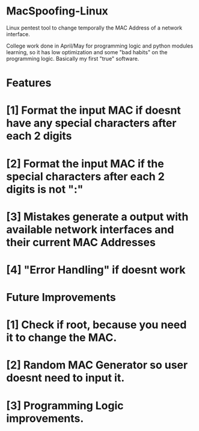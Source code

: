 # MacSpoofing-Linux
Linux pentest tool to change temporally the MAC Address of a network interface. 

College work done in April/May for programming logic and python modules learning, so it has low optimization and some "bad habits" on the programming logic. Basically my first "true" software.

# Features
# [1] Format the input MAC if doesnt have any special characters after each 2 digits
# [2] Format the input MAC if the special characters after each 2 digits is not ":"
# [3] Mistakes generate a output with available network interfaces and their current MAC Addresses
# [4] "Error Handling" if doesnt work

# Future Improvements 
# [1] Check if root, because you need it to change the MAC.
# [2] Random MAC Generator so user doesnt need to input it.
# [3] Programming Logic improvements.
